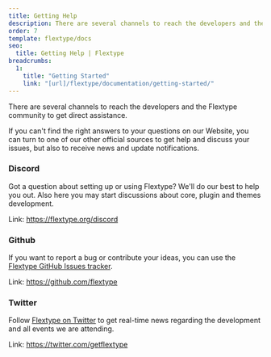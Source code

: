 ```yaml
---
title: Getting Help
description: There are several channels to reach the developers and the Flextype community to get direct assistance.
order: 7
template: flextype/docs
seo:
  title: Getting Help | Flextype
breadcrumbs:
  1:
    title: "Getting Started"
    link: "[url]/flextype/documentation/getting-started/"
---
```

There are several channels to reach the developers and the Flextype community to get direct assistance.

If you can't find the right answers to your questions on our Website, you can turn to one of our other official sources to get help and discuss your issues, but also to receive news and update notifications.

### Discord

Got a question about setting up or using Flextype? We'll do our best to help you out. Also here you may start discussions about core, plugin and themes development.

Link: <https://flextype.org/discord>

### Github

If you want to report a bug or contribute your ideas, you can use the [Flextype GitHub Issues tracker](https://github.com/flextype/flextype/issues).

Link: <https://github.com/flextype>

### Twitter

Follow [Flextype on Twitter](https://twitter.com/getflextype) to get real-time news regarding the development and all events we are attending.

Link: <https://twitter.com/getflextype>